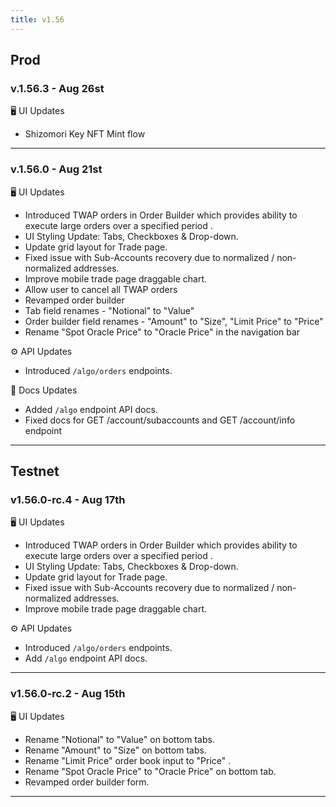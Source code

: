 ```yaml
---
title: v1.56
---
```


## Prod

### v.1.56.3 - Aug 26st

🖥️  UI Updates

* Shizomori Key NFT Mint flow

***

### v.1.56.0 - Aug 21st

🖥️  UI Updates

* Introduced TWAP orders in Order Builder which provides ability to execute large orders over a specified period .
* UI Styling Update: Tabs, Checkboxes & Drop-down.
* Update grid layout for Trade page.
* Fixed issue with Sub-Accounts recovery due to normalized / non-normalized addresses.
* Improve mobile trade page draggable chart.
* Allow user to cancel all TWAP orders
* Revamped order builder
* Tab field renames - "Notional" to "Value"
* Order builder field renames -  "Amount" to "Size",  "Limit Price" to  "Price"
* Rename "Spot Oracle Price" to "Oracle Price" in the navigation bar

⚙️ API Updates

* Introduced `/algo/orders` endpoints.

📔 Docs Updates

* Added `/algo` endpoint API docs.
* Fixed docs for GET /account/subaccounts and GET /account/info endpoint

***

## Testnet

### v1.56.0-rc.4 - Aug 17th

🖥️  UI Updates

* Introduced TWAP orders in Order Builder which provides ability to execute large orders over a specified period .
* UI Styling Update: Tabs, Checkboxes & Drop-down.
* Update grid layout for Trade page.
* Fixed issue with Sub-Accounts recovery due to normalized / non-normalized addresses.
* Improve mobile trade page draggable chart.

⚙️ API Updates

* Introduced `/algo/orders` endpoints.
* Add `/algo` endpoint API docs.

***

### v1.56.0-rc.2 - Aug 15th

🖥️  UI Updates

* Rename "Notional" to "Value" on bottom tabs.
* Rename "Amount" to "Size" on bottom tabs.
* Rename "Limit Price" order book input to "Price" .
* Rename "Spot Oracle Price" to "Oracle Price" on bottom tab.
* Revamped order builder form.

***



